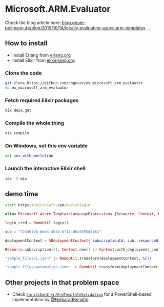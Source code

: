 # Microsoft.ARM.Evaluator

Check the blog article here: [blog.geuer-pollmann.de/blog/2019/10/14/locally-evaluating-azure-arm-templates](https://blog.geuer-pollmann.de/blog/2019/10/14/locally-evaluating-azure-arm-templates/) ...

## How to install

- Install Erlang from [erlang.org](https://www.erlang.org/downloads)
- Install Elixir from [elixir-lang.org](https://elixir-lang.org/install.html)

### Clone the code

```bash
git clone https://github.com/chgeuer/ex_microsoft_arm_evaluator
cd ex_microsoft_arm_evaluator
```

### Fetch required Elixir packages

```bash
mix deps.get
```

### Compile the whole thing

```bash
mix compile
```

### On Windows, set this env variable

```cmd
set iex_with_werl=true
```

### Launch the interactive Elixir shell

```bash
iex -S mix
```

## demo time

```cmd
start https://microsoft.com/devicelogin
```

```elixir
alias Microsoft.Azure.TemplateLanguageExpressions.{Resource, Context, DeploymentContext, Evaluator.Resource}

login_cred = DemoUtil.login()

sub = "724467b5-bee4-484b-bf13-d6a5505d2b51"

deploymentContext = %DeploymentContext{ subscriptionId: sub, resourceGroup: "longterm" } |> DeploymentContext.with_device_login(login_cred)

Resource.subscription([], Context.new() |> Context.with_deployment_context(deploymentContext))

"sample_files/1.json" |> DemoUtil.transform(deploymentContext, %{})

"sample_files/automation.json" |> DemoUtil.transform(deploymentContext, %{"adminPassword" => "SuperSecret123.-##"})
```

## Other projects in that problem space

- Check [`ChrisLGardner/ArmTemplateValidation`](https://github.com/ChrisLGardner/ArmTemplateValidation) for a PowerShell-based implementation by [@HalbaradKenafin](https://twitter.com/HalbaradKenafin/).
